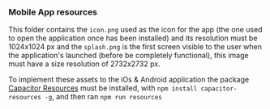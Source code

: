 ### Mobile App resources

This folder contains the `icon.png` used as the icon for the app (the one used to open the application once has been installed) and its resolution must be 1024x1024 px and the `splash.png` is the first screen visible to the user when the application's launched (before be completely functional), this image must have a size resolution of 2732x2732 px.

To implement these assets to the iOs & Android application the package [Capacitor Resources](https://www.npmjs.com/package/capacitor-resources) must be installed, with `npm install capacitor-resources -g`, and then ran `npm run resources`
